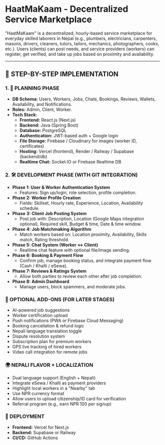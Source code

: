 # HaatMaKaam - Decentralized Service Marketplace

"HaatMaKaam" is a decentralized, hourly-based service marketplace for everyday skilled laborers in Nepal (e.g., plumbers, electricians, carpenters, masons, drivers, cleaners, tutors, tailors, mechanics, photographers, cooks, etc.). Users (clients) can post needs, and service providers (workers) can register, get verified, and take up jobs based on proximity and availability.

---

## 🚧 STEP-BY-STEP IMPLEMENTATION

### 1. 🧠 PLANNING PHASE

*   **DB Schema:** Users, Workers, Jobs, Chats, Bookings, Reviews, Wallets, Availability, and Notifications.
*   **Roles:** Admin, Client, Worker.
*   **Tech Stack:**
    *   **Frontend:** React.js (Next.js)
    *   **Backend:** Java (Spring Boot)
    *   **Database:** PostgreSQL
    *   **Authentication:** JWT-based auth + Google login
    *   **File Storage:** Firebase / Cloudinary for images (worker ID, certificates)
    *   **Hosting:** Vercel (frontend), Render / Railway / Supabase (backend/db)
    *   **Realtime Chat:** Socket.IO or Firebase Realtime DB

### 2. 🛠️ DEVELOPMENT PHASE (WITH GIT INTEGRATION)

*   **Phase 1: User & Worker Authentication System**
    *   Features: Sign up/login, role selection, profile completion.
*   **Phase 2: Worker Profile Creation**
    *   Fields: Skillset, Hourly rate, Experience, Location, Availability schedule.
*   **Phase 3: Client Job Posting System**
    *   Post job with: Description, Location (Google Maps integration optional), Required skill, Budget & time, Date & time window.
*   **Phase 4: Job Matchmaking Algorithm**
    *   Match workers based on: Location proximity, Availability, Skills match, Rating threshold.
*   **Phase 5: Chat System (Worker <-> Client)**
    *   Realtime chat feature with optional file/image sending.
*   **Phase 6: Booking & Payment Flow**
    *   Confirm job, manage booking status, and integrate payment flow (Cash / Khalti / eSewa).
*   **Phase 7: Reviews & Ratings System**
    *   Allow both parties to review each other after job completion.
*   **Phase 8: Admin Dashboard**
    *   Manage users, block spammers, and moderate jobs.

### 🧩 OPTIONAL ADD-ONS (FOR LATER STAGES)

*   AI-powered job suggestions
*   Worker certification upload
*   Push notifications (PWA or Firebase Cloud Messaging)
*   Booking cancellation & refund logic
*   Nepali language translation toggle
*   Dispute resolution system
*   Subscription plan for premium workers
*   GPS live tracking of hired workers
*   Video call integration for remote jobs

### 🌍 NEPALI FLAVOR + LOCALIZATION

*   Dual language support (English + Nepali)
*   Integrate eSewa / Khalti as payment providers
*   Highlight local workers in a "Nearby" tab
*   Use NPR currency format
*   Allow users to upload citizenship/ID card for verification
*   Referral program (e.g., earn NPR 100 per signup)

### 🤖 DEPLOYMENT

*   **Frontend:** Vercel for Next.js
*   **Backend:** Supabase or Railway
*   **CI/CD:** GitHub Actions

